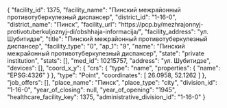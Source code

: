 {
    "facility_id": 1375,
    "facility_name": "Пинский межрайонный противотуберкулезный диспансер",
    "district_id": "1-16-0",
    "district_name": "Пинск",
    "facility_url": "https:\/\/pcp.by\/mezhrajonnyj-protivotuberkuljoznyj-di\/obshhaja-informacija\/",
    "facility_address": "ул. Шубитидзе",
    "title": "Пинский межрайонный противотуберкулезный диспансер",
    "facility_type": "0",
    "ap_1": "9",
    "name": "Пинский межрайонный противотуберкулезный диспансер",
    "state": "private institution",
    "stats": [],
    "med_id": 10215757,
    "address": "ул. Шубитидзе",
    "devices": [],
    "coord_x_y": {
        "crs": {
            "type": "name",
            "properties": {
                "name": "EPSG:4326"
            }
        },
        "type": "Point",
        "coordinates": [
            26.0958,
            52.1262
        ]
    },
    "job_offers": [],
    "place_name": "Пинск",
    "place_type": "city",
    "division_id": "1-16-0",
    "year_of_closing": null,
    "year_of_opening": "1945",
    "healthcare_facility_key": 1375,
    "administrative_division_id": "1-16-0"
}